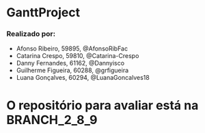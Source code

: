 # GanttProject

### Realizado por: 
- Afonso Ribeiro, 59895, @AfonsoRibFac
- Catarina Crespo, 59810, @Catarina-Crespo
- Danny Fernandes, 61162, @Dannyisco
- Guilherme Figueira, 60288, @grfigueira
- Luana Gonçalves, 60294, @LuanaGoncalves18


# O repositório para avaliar está na BRANCH_2_8_9
